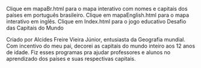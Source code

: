 Clique em mapaBr.html para o mapa interativo com nomes e capitais dos países em português brasileiro. 
Clique em mapaEnglish.html para o mapa interativo em inglês.
Clique em Index.html para o jogo educativo Desafio das Capitais do Mundo

Criado por Alcides Freire Vieira Júnior, entusiasta da Geografia mundial. Com incentivo do meu pai, decorei as capitais do mundo inteiro aos 12 anos de idade.
Fiz esses programas pra ajudar professores e alunos no aprendizado dos países e suas respectivas capitais.
